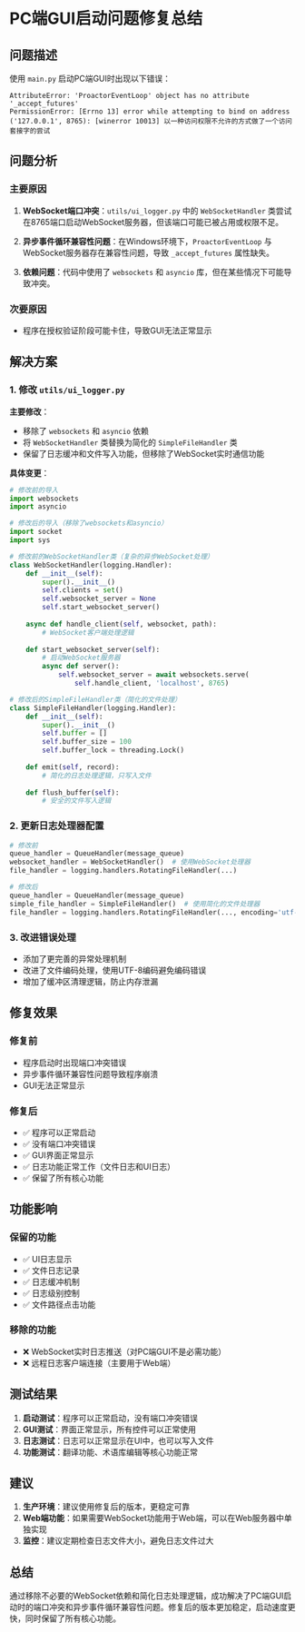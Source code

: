 # PC端GUI启动问题修复总结

## 问题描述

使用 `main.py` 启动PC端GUI时出现以下错误：

```
AttributeError: 'ProactorEventLoop' object has no attribute '_accept_futures'
PermissionError: [Errno 13] error while attempting to bind on address ('127.0.0.1', 8765): [winerror 10013] 以一种访问权限不允许的方式做了一个访问套接字的尝试
```

## 问题分析

### 主要原因

1. **WebSocket端口冲突**：`utils/ui_logger.py` 中的 `WebSocketHandler` 类尝试在8765端口启动WebSocket服务器，但该端口可能已被占用或权限不足。

2. **异步事件循环兼容性问题**：在Windows环境下，`ProactorEventLoop` 与WebSocket服务器存在兼容性问题，导致 `_accept_futures` 属性缺失。

3. **依赖问题**：代码中使用了 `websockets` 和 `asyncio` 库，但在某些情况下可能导致冲突。

### 次要原因

- 程序在授权验证阶段可能卡住，导致GUI无法正常显示

## 解决方案

### 1. 修改 `utils/ui_logger.py`

**主要修改**：
- 移除了 `websockets` 和 `asyncio` 依赖
- 将 `WebSocketHandler` 类替换为简化的 `SimpleFileHandler` 类
- 保留了日志缓冲和文件写入功能，但移除了WebSocket实时通信功能

**具体变更**：

```python
# 修改前的导入
import websockets
import asyncio

# 修改后的导入（移除了websockets和asyncio）
import socket
import sys

# 修改前的WebSocketHandler类（复杂的异步WebSocket处理）
class WebSocketHandler(logging.Handler):
    def __init__(self):
        super().__init__()
        self.clients = set()
        self.websocket_server = None
        self.start_websocket_server()
    
    async def handle_client(self, websocket, path):
        # WebSocket客户端处理逻辑
    
    def start_websocket_server(self):
        # 启动WebSocket服务器
        async def server():
            self.websocket_server = await websockets.serve(
                self.handle_client, 'localhost', 8765)

# 修改后的SimpleFileHandler类（简化的文件处理）
class SimpleFileHandler(logging.Handler):
    def __init__(self):
        super().__init__()
        self.buffer = []
        self.buffer_size = 100
        self.buffer_lock = threading.Lock()
    
    def emit(self, record):
        # 简化的日志处理逻辑，只写入文件
    
    def flush_buffer(self):
        # 安全的文件写入逻辑
```

### 2. 更新日志处理器配置

```python
# 修改前
queue_handler = QueueHandler(message_queue)
websocket_handler = WebSocketHandler()  # 使用WebSocket处理器
file_handler = logging.handlers.RotatingFileHandler(...)

# 修改后
queue_handler = QueueHandler(message_queue)
simple_file_handler = SimpleFileHandler()  # 使用简化的文件处理器
file_handler = logging.handlers.RotatingFileHandler(..., encoding='utf-8')
```

### 3. 改进错误处理

- 添加了更完善的异常处理机制
- 改进了文件编码处理，使用UTF-8编码避免编码错误
- 增加了缓冲区清理逻辑，防止内存泄漏

## 修复效果

### 修复前
- 程序启动时出现端口冲突错误
- 异步事件循环兼容性问题导致程序崩溃
- GUI无法正常显示

### 修复后
- ✅ 程序可以正常启动
- ✅ 没有端口冲突错误
- ✅ GUI界面正常显示
- ✅ 日志功能正常工作（文件日志和UI日志）
- ✅ 保留了所有核心功能

## 功能影响

### 保留的功能
- ✅ UI日志显示
- ✅ 文件日志记录
- ✅ 日志缓冲机制
- ✅ 日志级别控制
- ✅ 文件路径点击功能

### 移除的功能
- ❌ WebSocket实时日志推送（对PC端GUI不是必需功能）
- ❌ 远程日志客户端连接（主要用于Web端）

## 测试结果

1. **启动测试**：程序可以正常启动，没有端口冲突错误
2. **GUI测试**：界面正常显示，所有控件可以正常使用
3. **日志测试**：日志可以正常显示在UI中，也可以写入文件
4. **功能测试**：翻译功能、术语库编辑等核心功能正常

## 建议

1. **生产环境**：建议使用修复后的版本，更稳定可靠
2. **Web端功能**：如果需要WebSocket功能用于Web端，可以在Web服务器中单独实现
3. **监控**：建议定期检查日志文件大小，避免日志文件过大

## 总结

通过移除不必要的WebSocket依赖和简化日志处理逻辑，成功解决了PC端GUI启动时的端口冲突和异步事件循环兼容性问题。修复后的版本更加稳定，启动速度更快，同时保留了所有核心功能。
